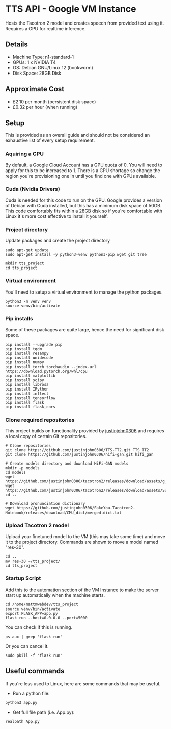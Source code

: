 # TTS API - Google VM Instance

Hosts the Tacotron 2 model and creates speech from provided text using it. Requires a GPU for realtime inference.

## Details
- Machine Type: n1-standard-1
- GPUs: 1 x NVIDIA T4
- OS: Debian GNU/Linux 12 (bookworm)
- Disk Space: 28GB Disk 

## Approximate Cost
- £2.10 per month (persistent disk space)
- £0.32 per hour (when running)

## Setup
This is provided as an overall guide and should not be considered an exhaustive list of every setup requirement.

### Aquiring a GPU
By default, a Google Cloud Account has a GPU quota of 0. You will need to apply for this to be increased to 1. There is a GPU shortage so change the region you're provisioning one in until you find one with GPUs available.

### Cuda (Nvidia Drivers)

Cuda is needed for this code to run on the GPU. Google provides a version of Debian with Cuda installed, but this has a minimum disk space of 50GB. This code comfortably fits within a 28GB disk so if you're comfortable with Linux it's more cost effective to install it yourself.

### Project directory

Update packages and create the project directory

```
sudo apt-get update
sudo apt-get install -y python3-venv python3-pip wget git tree

mkdir tts_project
cd tts_project
```

### Virtual environment

You'll need to setup a virtual environment to manage the python packages.

```
python3 -m venv venv
source venv/bin/activate
```

### Pip installs
Some of these packages are quite large, hence the need for significant disk space.

```
pip install --upgrade pip
pip install tqdm
pip install resampy
pip install unidecode
pip install numpy
pip install torch torchaudio --index-url https://download.pytorch.org/whl/cpu
pip install matplotlib
pip install scipy
pip install librosa
pip install IPython
pip install inflect
pip install tensorflow
pip install flask
pip install flask_cors
```

### Clone required repositories

This project builds on functionality provided by [justinjohn0306](https://github.com/justinjohn0306) and requires a local copy of certain Git repositories.

```
# Clone repositories
git clone https://github.com/justinjohn0306/TTS-TT2.git TTS_TT2
git clone https://github.com/justinjohn0306/hifi-gan.git hifi_gan

# Create models directory and download HiFi-GAN models
mkdir -p models
cd models
wget https://github.com/justinjohn0306/tacotron2/releases/download/assets/g_02500000
wget https://github.com/justinjohn0306/tacotron2/releases/download/assets/Superres_Twilight_33000
cd ..

# Download pronunciation dictionary
wget https://github.com/justinjohn0306/FakeYou-Tacotron2-Notebook/releases/download/CMU_dict/merged.dict.txt
```

### Upload Tacotron 2 model

Upload your finetuned model to the VM (this may take some time) and move it to the project directory. Commands are shown to move a model named "res-30".

```
cd ..
mv res-30 ~/tts_project/
cd tts_project
```

### Startup Script
Add this to the automation section of the VM Instance to make the server start up automatically when the machine starts.

```
cd /home/mattmwebdev/tts_project
source venv/bin/activate
export FLASK_APP=app.py
flask run --host=0.0.0.0 --port=5000
```

You can check if this is running.
```
ps aux | grep 'flask run'
```
Or you can cancel it.
```
sudo pkill -f 'flask run'
```

## Useful commands

If you're less used to Linux, here are some commands that may be useful.

- Run a python file: 
```
python3 app.py
```
- Get full file path (i.e. App.py): 
```
realpath App.py
```